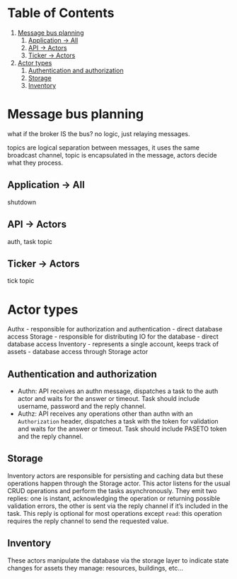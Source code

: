 
# Table of Contents

1.  [Message bus planning](#org74835c2)
    1.  [Application -> All](#org7eea1e9)
    2.  [API -> Actors](#org3d6a36f)
    3.  [Ticker -> Actors](#orgf49a130)
2.  [Actor types](#orgd42b0a5)
    1.  [Authentication and authorization](#org4fba9f7)
    2.  [Storage](#org38202a3)
    3.  [Inventory](#org402acfc)


<a id="org74835c2"></a>

# Message bus planning

what if the broker IS the bus? no logic, just relaying messages.

topics are logical separation between messages, it uses the same broadcast channel, topic is encapsulated in the message, actors decide what they process.


<a id="org7eea1e9"></a>

## Application -> All

shutdown


<a id="org3d6a36f"></a>

## API -> Actors

auth, task topic


<a id="orgf49a130"></a>

## Ticker -> Actors

tick topic


<a id="orgd42b0a5"></a>

# Actor types

Authx - responsible for authorization and authentication - direct database access
Storage - responsible for distributing IO for the database - direct database access
Inventory - represents a single account, keeps track of assets - database access through Storage actor


<a id="org4fba9f7"></a>

## Authentication and authorization

-   Authn: API receives an authn message, dispatches a task to the auth actor and waits for the answer or timeout.
    Task should include username, password and the reply channel.
-   Authz: API receives any operations other than authn with an `Authorization` header, dispatches a task with the token for validation and waits for the answer or timeout.
    Task should include PASETO token and the reply channel.


<a id="org38202a3"></a>

## Storage

Inventory actors are responsible for persisting and caching data but these operations happen through the Storage actor. This actor listens for the usual CRUD operations and perform the tasks asynchronously. They emit two replies: one is instant, acknowledging the operation or returning possible validation errors, the other is sent via the reply channel if it&rsquo;s included in the task. This reply is optional for most operations except `read`: this operation requires the reply channel to send the requested value.


<a id="org402acfc"></a>

## Inventory

These actors manipulate the database via the storage layer to indicate state changes for assets they manage: resources, buildings, etc&#x2026;


